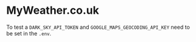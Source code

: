 # MyWeather.co.uk

To test a `DARK_SKY_API_TOKEN` and `GOOGLE_MAPS_GEOCODING_API_KEY` need to be set in the `.env`.
